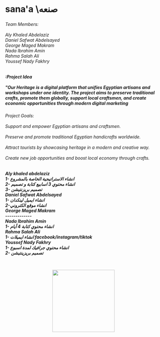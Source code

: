 <h1 align="left">sana'a  \صنعه</h1>

###

<h6 align="left">Team Members:<br><br>Aly Khaled Abdelaziz <br>Daniel Safwat Abdelsayed<br>George Maged Makram<br>Nada Ibrahim Amin <br>Rahma Salah Ali<br>Youssef Nady Fakhry</h6>

###

<h5 align="left">:Project Idea<br><br>"Our Heritage is a digital platform that unifies Egyptian artisans and workshops under one identity. The project aims to preserve traditional crafts, promote them globally, support local craftsmen, and create economic opportunities through modern digital marketing</h5>

###

<h6 align="left">Project Goals:<br><br>Support and empower Egyptian artisans and craftsmen.<br><br>Preserve and promote traditional Egyptian handicrafts worldwide.<br><br>Attract tourists by showcasing heritage in a modern and creative way.<br><br>Create new job opportunities and boost local economy through crafts.</h6>

###

<h5 align="left">Aly khaled abdelaziz<br>1- انشاء الاستراتيجية الخاصة بالمشروع <br>2- انشاء محتوي 3 اسابيع كتابة و تصميم <br>3- تصميم بريزنتيشن<br>Daniel Safwat Abdelsayed<br>1- انشاء ايميل لينكدان <br>2-انشاء موقع الكتروني <br>George Maged Makram<br>-------------<br>Nada Ibrahim Amin <br>1- انشاء محتوي كتابة 4 أيام<br>Rahma Salah Ali<br>1- انشاء ايميلات  facebook/instagram/tiktok <br>Youssef Nady Fakhry<br>1- انشاء محتوي جرافيك لمدة اسبوع <br>2- تصميم بريزينتيشن</h5>

###

<div align="left">
</div>

###

<div align="center">
  <img height="0" src=""  />
</div>

###

<div align="center">
  <img height="200" src=""  />
</div>

###

<div align="center">
  <img height="1" src=""  />
</div>

###

<div align="center">
  <img height="1" src=""  />
</div>

###

<div align="center">
  <img height="1" src="1"  />
</div>

###
